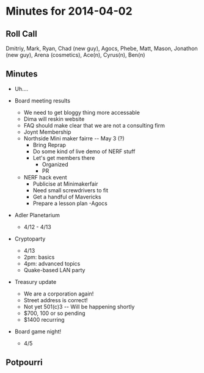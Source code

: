 Minutes for 2014-04-02
======================

Roll Call
---------
Dmitriy, Mark, Ryan, Chad (new guy), Agocs, Phebe, Matt, Mason, Jonathon (new guy), Arena (cosmetics), Ace(n), Cyrus(n), Ben(n)

Minutes
-------
- Uh....
- Board meeting results
	- We need to get bloggy thing more accessable
	- Dima will reskin website
	- FAQ should make clear that we are not a consulting firm
	- Joynt Membership
	- Northside Mini maker fairre -- May 3 (?)
		- Bring Reprap
		- Do some kind of live demo of NERF stuff
		- Let's get members there
			- Organized
			- PR
	- NERF hack event
		- Publicise at Minimakerfair
		- Need small screwdrivers to fit
		- Get a handful of Mavericks
		- Prepare a lesson plan -Agocs

- Adler Planetarium
	- 4/12 - 4/13
- Cryptoparty 
	- 4/13
	- 2pm: basics
	- 4pm: advanced topics
	- Quake-based LAN party
- Treasury update
	- We are a corporation again!
	- Street address is correct!
	- Not yet 501(c)3 -- Will be happening shortly
	- $700, 100 or so pending
	- $1400 recurring
- Board game night!
	- 4/5


Potpourri
---------

